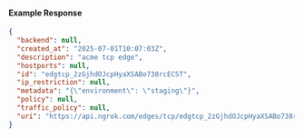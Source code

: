 <!-- Code generated for API Clients. DO NOT EDIT. -->

#### Example Response

```json
{
  "backend": null,
  "created_at": "2025-07-01T10:07:03Z",
  "description": "acme tcp edge",
  "hostports": null,
  "id": "edgtcp_2zGjhdOJcpHyaXSABo738rcECST",
  "ip_restriction": null,
  "metadata": "{\"environment\": \"staging\"}",
  "policy": null,
  "traffic_policy": null,
  "uri": "https://api.ngrok.com/edges/tcp/edgtcp_2zGjhdOJcpHyaXSABo738rcECST"
}
```
